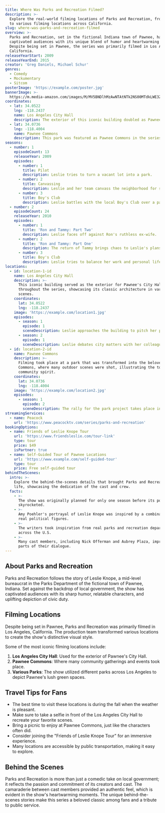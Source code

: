 ```yaml
---
title: Where Was Parks and Recreation Filmed?
description: >-
  Explore the real-world filming locations of Parks and Recreation, from Pawnee
  to various filming locations across California.
slug: where-was-parks-and-recreation-filmed
overview: >-
  Parks and Recreation, set in the fictional Indiana town of Pawnee, has
  captivated audiences with its unique blend of humor and heartwarming moments.
  Despite being set in Pawnee, the series was primarily filmed in Los Angeles,
  California.
releaseYearStart: 2009
releaseYearEnd: 2015
creator: 'Greg Daniels, Michael Schur'
genres:
  - Comedy
  - Mockumentary
  - Sitcom
posterImage: 'https://example.com/poster.jpg'
bannerImage: >-
  https://m.media-amazon.com/images/M/MV5BNDlhMzAwNTAtNTk2NS00MTdkLWE3ZWYtMDU0MTFiYmU2ZTc0XkEyXkFqcGc@._V1_SX300.jpg
coordinates:
  - lat: 34.0522
    lng: -118.2437
    name: Los Angeles City Hall
    description: The exterior of this iconic building doubled as Pawnee's City Hall.
  - lat: 34.0736
    lng: -118.4004
    name: Pawnee Commons
    description: This park was featured as Pawnee Commons in the series.
seasons:
  - number: 1
    episodeCount: 13
    releaseYear: 2009
    episodes:
      - number: 1
        title: Pilot
        description: Leslie tries to turn a vacant lot into a park.
      - number: 2
        title: Canvassing
        description: Leslie and her team canvass the neighborhood for support.
      - number: 3
        title: Boy's Club
        description: Leslie battles with the local Boy's Club over a park project.
  - number: 2
    episodeCount: 24
    releaseYear: 2010
    episodes:
      - number: 1
        title: 'Ron and Tammy: Part Two'
        description: Leslie faces off against Ron's ruthless ex-wife.
      - number: 2
        title: 'Ron and Tammy: Part One'
        description: The return of Tammy brings chaos to Leslie's plans.
      - number: 3
        title: Boy's Club
        description: Leslie tries to balance her work and personal life.
locations:
  - id: location-1-id
    name: Los Angeles City Hall
    description: >-
      This iconic building served as the exterior for Pawnee's City Hall
      throughout the series, showcasing its classic architecture in various
      scenes.
    coordinates:
      lat: 34.0522
      lng: -118.2437
    image: 'https://example.com/location1.jpg'
    episodes:
      - season: 1
        episode: 1
        sceneDescription: Leslie approaches the building to pitch her park project.
      - season: 2
        episode: 1
        sceneDescription: Leslie debates city matters with her colleagues.
  - id: location-2-id
    name: Pawnee Commons
    description: >-
      Filming took place at a park that was transformed into the beloved Pawnee
      Commons, where many outdoor scenes were shot, illustrating the town's
      community spirit.
    coordinates:
      lat: 34.0736
      lng: -118.4004
    image: 'https://example.com/location2.jpg'
    episodes:
      - season: 1
        episode: 2
        sceneDescription: The rally for the park project takes place in the park.
streamingServices:
  - name: Peacock
    url: 'https://www.peacocktv.com/series/parks-and-recreation'
bookingOptions:
  - name: Friends of Leslie Knope Tour
    url: 'https://www.friendsleslie.com/tour-link'
    type: tour
    price: $49
    isPartner: true
  - name: Self-Guided Tour of Pawnee Locations
    url: 'https://www.example.com/self-guided-tour'
    type: tour
    price: Free self-guided tour
behindTheScenes:
  intro: >-
    Explore the behind-the-scenes details that brought Parks and Recreation to
    life, showcasing the dedication of the cast and crew.
  facts:
    - >-
      The show was originally planned for only one season before its popularity
      skyrocketed.
    - >-
      Amy Poehler's portrayal of Leslie Knope was inspired by a combination of
      real political figures.
    - >-
      The writers took inspiration from real parks and recreation departments
      across the U.S.
    - >-
      Many cast members, including Nick Offerman and Aubrey Plaza, improvised
      parts of their dialogue.
---
```


## About Parks and Recreation

Parks and Recreation follows the story of Leslie Knope, a mid-level bureaucrat in the Parks Department of the fictional town of Pawnee, Indiana. Set against the backdrop of local government, the show has captivated audiences with its sharp humor, relatable characters, and uplifting depiction of civic duty.

## Filming Locations

Despite being set in Pawnee, Parks and Recreation was primarily filmed in Los Angeles, California. The production team transformed various locations to create the show's distinctive visual style.

Some of the most iconic filming locations include:

1. **Los Angeles City Hall**: Used for the exterior of Pawnee's City Hall.
2. **Pawnee Commons**: Where many community gatherings and events took place.
3. **Various Parks**: The show utilized different parks across Los Angeles to depict Pawnee's lush green spaces.

## Travel Tips for Fans

- The best time to visit these locations is during the fall when the weather is pleasant.
- Make sure to take a selfie in front of the Los Angeles City Hall to recreate your favorite scenes.
- Bring a picnic to enjoy at Pawnee Commons, just like the characters often did.
- Consider joining the "Friends of Leslie Knope Tour" for an immersive experience.
- Many locations are accessible by public transportation, making it easy to explore.

## Behind the Scenes

Parks and Recreation is more than just a comedic take on local government; it reflects the passion and commitment of its creators and cast. The camaraderie between cast members provided an authentic feel, which is evident in the show's heartwarming moments. The unique behind-the-scenes stories make this series a beloved classic among fans and a tribute to public service.

